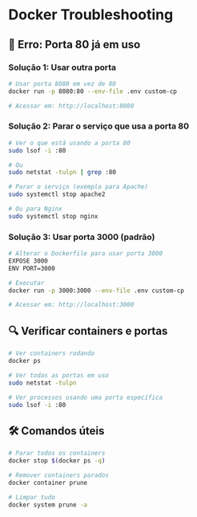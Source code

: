 # Docker Troubleshooting

## 🚨 Erro: Porta 80 já em uso

### Solução 1: Usar outra porta

```bash
# Usar porta 8080 em vez de 80
docker run -p 8080:80 --env-file .env custom-cp

# Acessar em: http://localhost:8080
```

### Solução 2: Parar o serviço que usa a porta 80

```bash
# Ver o que está usando a porta 80
sudo lsof -i :80

# Ou
sudo netstat -tulpn | grep :80

# Parar o serviço (exemplo para Apache)
sudo systemctl stop apache2

# Ou para Nginx
sudo systemctl stop nginx
```

### Solução 3: Usar porta 3000 (padrão)

```bash
# Alterar o Dockerfile para usar porta 3000
EXPOSE 3000
ENV PORT=3000

# Executar
docker run -p 3000:3000 --env-file .env custom-cp

# Acessar em: http://localhost:3000
```

## 🔍 Verificar containers e portas

```bash
# Ver containers rodando
docker ps

# Ver todas as portas em uso
sudo netstat -tulpn

# Ver processos usando uma porta específica
sudo lsof -i :80
```

## 🛠️ Comandos úteis

```bash
# Parar todos os containers
docker stop $(docker ps -q)

# Remover containers parados
docker container prune

# Limpar tudo
docker system prune -a
```
